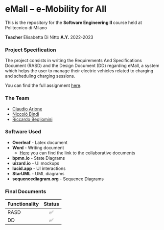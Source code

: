 # eMall – e-Mobility for All
This is the repository for the **Software Engineering II** course held at Politecnico di Milano

**Teacher** Elisabetta Di Nitto
**A.Y.** 2022-2023

### Project Specification
The project consists in writing the Requirements And Specifications Document (RASD) and the Design Document (DD) regarding eMall, a system which helps the user to manage their electric vehicles related to charging and scheduling charging sessions.

You can find the full assignment [here](https://github.com/claudioarione/ArioneBindiBegliomini/Assignment_RDD_AY_2022-2023_v3).

### The Team
- [Claudio Arione](https://github.com/claudioarione)
- [Niccolò Bindi](https://github.com/niccobindi)
- [Riccardo Begliomini](https://github.com/iVoid73)

### Software Used
- **Overleaf** - Latex document
- **Word** - Writing document
	- [Here](shorturl.at/joPX7) you can find the link to the collaborative documents
- **bpmn.io** - State Diagrams 
- **uizard.io** - UI mockups
- **lucid.app** - UI interactions
- **StarUML** - UML diagrams
- **sequencediagram.org** - Sequence Diagrams

### Final Documents
Functionality  | Status
------------- | -------------
RASD  | <center>:white_check_mark:</center>
DD  | <center>:white_check_mark:</center>
